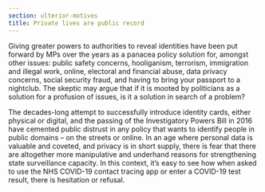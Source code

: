 ```yaml
---
section: ulterior-motives
title: Private lives are public record
---
```

Giving greater powers to authorities to reveal identities have been put forward by MPs over the years as a panacea policy solution for, amongst other issues: public safety concerns, hooliganism, terrorism, immigration and illegal work, online, electoral and financial abuse, data privacy concerns, social security fraud, and having to bring your passport to a nightclub. The skeptic may argue that if it is mooted by politicians as a solution for a profusion of issues, is it a solution in search of a problem?

The decades-long attempt to successfully introduce identity cards, either physical or digital, and the passing of the Investigatory Powers Bill in 2016 have cemented public distrust in any policy that wants to identify people in public domains – on the streets or online. In an age where personal data is valuable and coveted, and privacy is in short supply, there is fear that there are altogether more manipulative and underhand reasons for strengthening state surveillance capacity. In this context, it’s easy to see how when asked to use the NHS COVID-19 contact tracing app or enter a COVID-19 test result, there is hesitation or refusal.
